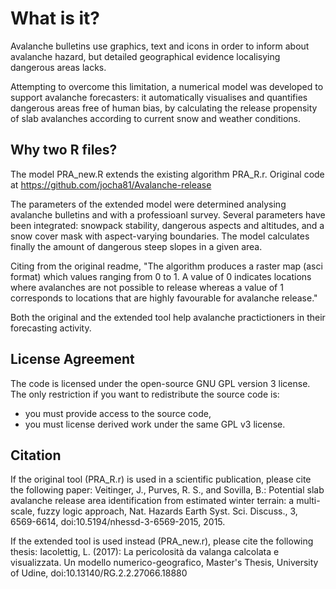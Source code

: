 # What is it?

Avalanche bulletins use graphics, text and icons in order to inform about avalanche hazard, but detailed geographical evidence localisying dangerous areas lacks. 

Attempting to overcome this limitation, a numerical model was developed to support avalanche forecasters: it automatically visualises and quantifies dangerous areas free of human bias, by calculating the release propensity of slab avalanches according to current snow and weather conditions. 

## Why two R files?
The model PRA_new.R extends the existing algorithm PRA_R.r.
Original code at https://github.com/jocha81/Avalanche-release 

The parameters of the extended model were determined analysing avalanche bulletins and with a professioanl survey. Several parameters have been integrated: snowpack stability, dangerous aspects and altitudes, and a snow cover mask with aspect-varying boundaries. The model calculates finally the amount of dangerous steep slopes in a given area. 

Citing from the original readme, "The algorithm produces a raster map (asci format) which values ranging from 0 to 1. A value of 0 indicates locations where avalanches are not possible to release whereas a value of 1 corresponds to locations that are highly favourable for avalanche release."

Both the original and the extended tool help avalanche practictioners in their forecasting activity.



## License Agreement
The code is licensed under the open-source GNU GPL version 3 license. 
The only restriction if you want to redistribute the source code is:
- you must provide access to the source code,
- you must license derived work under the same GPL v3 license.

## Citation
If the original tool (PRA_R.r) is used in a scientific publication, please cite the following paper:
Veitinger, J., Purves, R. S., and Sovilla, B.: Potential slab avalanche release area identification from estimated winter terrain: a multi-scale, fuzzy logic approach, Nat. Hazards Earth Syst. Sci. Discuss., 3, 6569-6614, doi:10.5194/nhessd-3-6569-2015, 2015. 

If the extended tool is used instead (PRA_new.r), please cite the following thesis:
Iacolettig, L. (2017): La pericolosità da valanga calcolata e visualizzata. Un modello numerico-geografico, Master's Thesis, University of Udine, doi:10.13140/RG.2.2.27066.18880 
